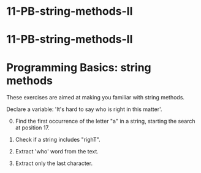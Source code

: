 # 11-PB-string-methods-II
# 11-PB-string-methods-II


# Programming Basics: string methods

These exercises are aimed at making you familiar with string methods.

Declare a variable: 'It's hard to say who is right in this matter'. 

0.  Find the first occurrence of the letter "a" in a string, starting the search at position 17.

1. Check if a string includes "righT".

2. Extract 'who' word from the text.

3. Extract only the last character.
